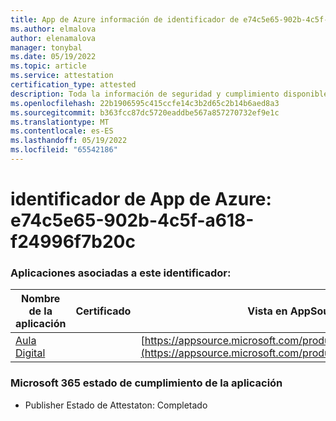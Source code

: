 ```yaml
---
title: App de Azure información de identificador de e74c5e65-902b-4c5f-a618-f24996f7b20c
ms.author: elmalova
author: elenamalova
manager: tonybal
ms.date: 05/19/2022
ms.topic: article
ms.service: attestation
certification_type: attested
description: Toda la información de seguridad y cumplimiento disponible para e74c5e65-902b-4c5f-a618-f24996f7b20c.
ms.openlocfilehash: 22b1906595c415ccfe14c3b2d65c2b14b6aed8a3
ms.sourcegitcommit: b363fcc87dc5720eaddbe567a857270732ef9e1c
ms.translationtype: MT
ms.contentlocale: es-ES
ms.lasthandoff: 05/19/2022
ms.locfileid: "65542186"
---
```

# <a name="azure-app-id-e74c5e65-902b-4c5f-a618-f24996f7b20c"></a>identificador de App de Azure: e74c5e65-902b-4c5f-a618-f24996f7b20c


### <a name="apps-associated-with-this-id"></a>Aplicaciones asociadas a este identificador:
| **Nombre de la aplicación** | **Certificado** | **Vista en AppSource** |
|--------------|---------------|-----------------------|
| [Aula Digital](../forward/WA200003108.md) |  | [https://appsource.microsoft.com/product/office/WA200003108](https://appsource.microsoft.com/product/office/WA200003108) |

### <a name="microsoft-365-app-compliance-status"></a>Microsoft 365 estado de cumplimiento de la aplicación
- Publisher Estado de Attestaton: Completado
